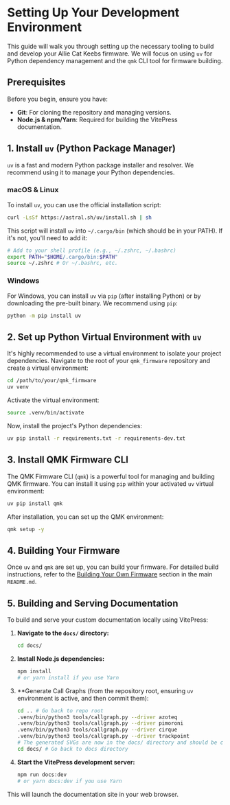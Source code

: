 # Setting Up Your Development Environment

This guide will walk you through setting up the necessary tooling to build and develop your Allie Cat Keebs firmware. We will focus on using `uv` for Python dependency management and the `qmk` CLI tool for firmware building.

## Prerequisites

Before you begin, ensure you have:

*   **Git**: For cloning the repository and managing versions.
*   **Node.js & npm/Yarn**: Required for building the VitePress documentation.

## 1. Install `uv` (Python Package Manager)

`uv` is a fast and modern Python package installer and resolver. We recommend using it to manage your Python dependencies.

### macOS & Linux

To install `uv`, you can use the official installation script:

```bash
curl -LsSf https://astral.sh/uv/install.sh | sh
```

This script will install `uv` into `~/.cargo/bin` (which should be in your PATH). If it's not, you'll need to add it:

```bash
# Add to your shell profile (e.g., ~/.zshrc, ~/.bashrc)
export PATH="$HOME/.cargo/bin:$PATH"
source ~/.zshrc # Or ~/.bashrc, etc.
```

### Windows

For Windows, you can install `uv` via `pip` (after installing Python) or by downloading the pre-built binary. We recommend using `pip`:

```bash
python -m pip install uv
```

## 2. Set up Python Virtual Environment with `uv`

It's highly recommended to use a virtual environment to isolate your project dependencies. Navigate to the root of your `qmk_firmware` repository and create a virtual environment:

```bash
cd /path/to/your/qmk_firmware
uv venv
```

Activate the virtual environment:

```bash
source .venv/bin/activate
```

Now, install the project's Python dependencies:

```bash
uv pip install -r requirements.txt -r requirements-dev.txt
```

## 3. Install QMK Firmware CLI

The QMK Firmware CLI (`qmk`) is a powerful tool for managing and building QMK firmware. You can install it using `pip` within your activated `uv` virtual environment:

```bash
uv pip install qmk
```

After installation, you can set up the QMK environment:

```bash
qmk setup -y
```

## 4. Building Your Firmware

Once `uv` and `qmk` are set up, you can build your firmware. For detailed build instructions, refer to the [Building Your Own Firmware](../README.md#🛠️-building-your-own-firmware) section in the main `README.md`.

## 5. Building and Serving Documentation

To build and serve your custom documentation locally using VitePress:

1.  **Navigate to the `docs/` directory:**
    ```bash
    cd docs/
    ```

2.  **Install Node.js dependencies:**
    ```bash
    npm install
    # or yarn install if you use Yarn
    ```

3.  **Generate Call Graphs (from the repository root, ensuring `uv` environment is active, and then commit them):
    ```bash
    cd .. # Go back to repo root
    .venv/bin/python3 tools/callgraph.py --driver azoteq
    .venv/bin/python3 tools/callgraph.py --driver pimoroni
    .venv/bin/python3 tools/callgraph.py --driver cirque
    .venv/bin/python3 tools/callgraph.py --driver trackpoint
    # The generated SVGs are now in the docs/ directory and should be committed
    cd docs/ # Go back to docs directory
    ```

4.  **Start the VitePress development server:**
    ```bash
    npm run docs:dev
    # or yarn docs:dev if you use Yarn
    ```

This will launch the documentation site in your web browser. 
